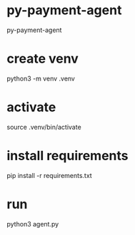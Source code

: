 # py-payment-agent
py-payment-agent

# create venv
python3 -m venv .venv

# activate
source .venv/bin/activate

# install requirements
pip install -r requirements.txt

# run
python3 agent.py
